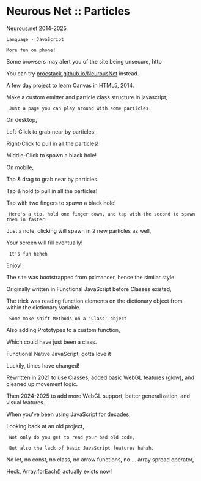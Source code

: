 # Neurous Net :: Particles

[Neurous.net](http://neurous.net/) 2014-2025

    Language - JavaScript

    More fun on phone!

 Some browsers may alert you of the site being unsecure, http
    
   You can try [procstack.github.io/NeurousNet](../NeurousNet/index.htm) instead.

 A few day project to learn Canvas in HTML5, 2014.
    
   Make a custom emitter and particle class structure in javascript;
    
     Just a page you can play around with some particles.

 On desktop,
    
   Left-Click to grab near by particles.
    
   Right-Click to pull in all the particles!
    
   Middle-Click to spawn a black hole!

 On mobile,
    
   Tap & drag to grab near by particles.
    
   Tap & hold to pull in all the particles!
    
   Tap with two fingers to spawn a black hole!
    
     Here's a tip, hold one finger down, and tap with the second to spawn them in faster!

 Just a note, clicking will spawn in 2 new particles as well,
    
   Your screen will fill eventually!
    
     It's fun heheh

 Enjoy!

 The site was bootstrapped from pxlmancer, hence the similar style.

 Originally written in Functional JavaScript before Classes existed,
    
   The trick was reading function elements on the dictionary object from within the dictionary variable.
    
     Some make-shift Methods on a 'Class' object

 Also adding Prototypes to a custom function,
    
   Which could have just been a class.

 Functional Native JavaScript, gotta love it
    
   Luckily, times have changed!

 Rewritten in 2021 to use Classes, added basic WebGL features (glow), and cleaned up movement logic.
    
   Then 2024-2025 to add more WebGL support, better generalization, and visual features.

 When you've been using JavaScript for decades,
    
   Looking back at an old project,
    
     Not only do you get to read your bad old code,
    
     But also the lack of basic JavaScript features hahah.

 No let, no const, no class, no arrow functions, no ... array spread operator, 
    
   Heck, Array.forEach() actually exists now!